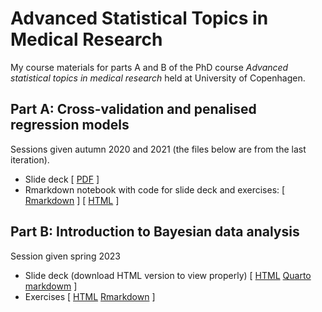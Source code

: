# Advanced Statistical Topics in Medical Research

My course materials for parts A and B of the PhD course *Advanced statistical topics in medical research* held at University of Copenhagen. 

## Part A: Cross-validation and penalised regression models
Sessions given autumn 2020 and 2021 (the files below are from the last iteration).

- Slide deck [ [PDF](cv_regureg/E21_adv_stats_topics_ptA_slide_deck_day4.pdf) ]
- Rmarkdown notebook with code for slide deck and exercises: [ [Rmarkdown](cv_regureg/Code-for-slide-deck-on-penalised-and-cross-validation.Rmd) ] [ [HTML](https://htmlpreview.github.io/?https://github.com/epiben/course_adv_stats_ucph/blob/main/cv_regureg/Code-for-slide-deck-on-penalised-and-cross-validation.html) ]

## Part B: Introduction to Bayesian data analysis
Session given spring 2023

- Slide deck (download HTML version to view properly) [ [HTML](bayesian/slide_deck.html) [Quarto markdowm](bayesian/slide_deck.qmd) ]
- Exercises [ [HTML](bayesian/exercises.html) [Rmarkdown](bayesian/exercises.Rmd) ]